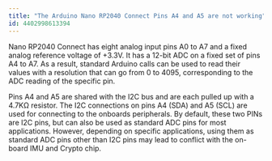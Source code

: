```yaml
---
title: "The Arduino Nano RP2040 Connect Pins A4 and A5 are not working"
id: 4402998613394
---
```


Nano RP2040 Connect has eight analog input pins A0 to A7 and a fixed analog reference voltage of +3.3V. It has a 12-bit ADC on a fixed set of pins A4 to A7. As a result, standard Arduino calls can be used to read their values with a resolution that can go from 0 to 4095, corresponding to the ADC reading of the specific pin.

Pins A4 and A5 are shared with the I2C bus and are each pulled up with a 4.7KΩ resistor. The I2C connections on pins A4 (SDA) and A5 (SCL) are used for connecting to the onboards peripherals. By default, these two PINs are I2C pins, but can also be used as standard ADC pins for most applications. However, depending on specific applications, using them as standard ADC pins other than I2C pins may lead to conflict with the on-board IMU and Crypto chip.
